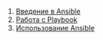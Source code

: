 1. [Введение в Ansible](./ansible-01-base)
2. [Работа с Playbook](./ansible-02-playbook)
3. [Использование Ansible](./ansible-03-yandex)
